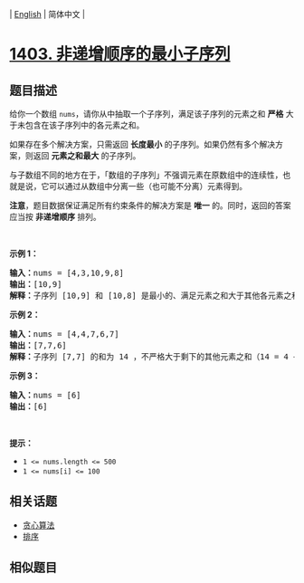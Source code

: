 
| [English](README_EN.md) | 简体中文 |

# [1403. 非递增顺序的最小子序列](https://leetcode-cn.com/problems/minimum-subsequence-in-non-increasing-order/)

## 题目描述

<p>给你一个数组 <code>nums</code>，请你从中抽取一个子序列，满足该子序列的元素之和 <strong>严格</strong> 大于未包含在该子序列中的各元素之和。</p>

<p>如果存在多个解决方案，只需返回 <strong>长度最小</strong> 的子序列。如果仍然有多个解决方案，则返回 <strong>元素之和最大</strong> 的子序列。</p>

<p>与子数组不同的地方在于，「数组的子序列」不强调元素在原数组中的连续性，也就是说，它可以通过从数组中分离一些（也可能不分离）元素得到。</p>

<p><strong>注意</strong>，题目数据保证满足所有约束条件的解决方案是 <strong>唯一</strong> 的。同时，返回的答案应当按 <strong>非递增顺序</strong> 排列。</p>

<p>&nbsp;</p>

<p><strong>示例 1：</strong></p>

<pre><strong>输入：</strong>nums = [4,3,10,9,8]
<strong>输出：</strong>[10,9] 
<strong>解释：</strong>子序列 [10,9] 和 [10,8] 是最小的、满足元素之和大于其他各元素之和的子序列。但是 [10,9] 的元素之和最大。&nbsp;
</pre>

<p><strong>示例 2：</strong></p>

<pre><strong>输入：</strong>nums = [4,4,7,6,7]
<strong>输出：</strong>[7,7,6] 
<strong>解释：</strong>子序列 [7,7] 的和为 14 ，不严格大于剩下的其他元素之和（14 = 4 + 4 + 6）。因此，[7,6,7] 是满足题意的最小子序列。注意，元素按非递增顺序返回。  
</pre>

<p><strong>示例 3：</strong></p>

<pre><strong>输入：</strong>nums = [6]
<strong>输出：</strong>[6]
</pre>

<p>&nbsp;</p>

<p><strong>提示：</strong></p>

<ul>
	<li><code>1 &lt;= nums.length &lt;= 500</code></li>
	<li><code>1 &lt;= nums[i] &lt;= 100</code></li>
</ul>


## 相关话题

- [贪心算法](https://leetcode-cn.com/tag/greedy)
- [排序](https://leetcode-cn.com/tag/sort)

## 相似题目


